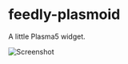 # feedly-plasmoid

A little Plasma5 widget.

![Screenshot][screenshot-src]

[screenshot-src]: https://raw.githubusercontent.com/lassana/feedly-plasmoid/master/media/2016-02-23_18-19-33.gif "Feedly Plasmoid"
